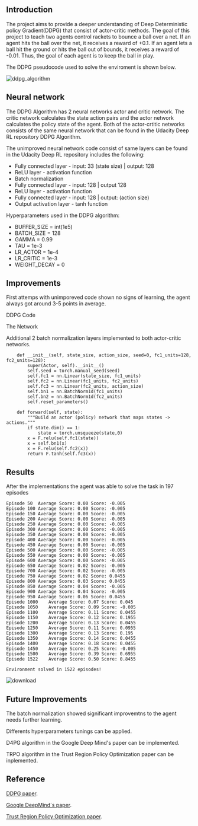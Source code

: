 ## Introduction

The project aims to provide a deeper understanding of Deep Deterministic policy Gradient(DDPG) that consist of actor-critic methods. The goal of this project to teach two agents control rackets to bounce a ball over a net. If an agent hits the ball over the net, it receives a reward of +0.1. If an agent lets a ball hit the ground or hits the ball out of bounds, it receives a reward of -0.01. Thus, the goal of each agent is to keep the ball in play.

The DDPG pseudocode used to solve the enviroment is shown below.

![ddpg_algorithm](https://user-images.githubusercontent.com/43606874/52708863-43c68c80-2f9c-11e9-9001-20c619bd057d.png)

## Neural network

The DDPG Algorithm has 2 neural networks actor and critic network. The critic network calculates the state action pairs and the actor network calculates the policy state of the agent. Both of the actor-crtitic networks consists of the same neural network that can be found in the Udacity Deep RL repository DDPG Algorithm.

The unimproved neural network code consist of same layers can be found in the Udacity Deep RL repository 
includes the following:

- Fully connected layer - input: 33 (state size) | output: 128
- ReLU layer - activation function
- Batch normalization
- Fully connected layer - input: 128 |  output 128
- ReLU layer - activation function
- Fully connected layer - input: 128 | output: (action size)
- Output activation layer - tanh function

Hyperparameters used in the DDPG algorithm:

- BUFFER_SIZE = int(1e5)
- BATCH_SIZE = 128 
- GAMMA = 0.99
- TAU = 1e-3
- LR_ACTOR = 1e-4 
- LR_CRITIC = 1e-3 
- WEIGHT_DECAY = 0


## Improvements

First attemps with unimporeved code shown no signs of learning, the agent always got around 3-5 points in average.

DDPG Code



The Network 

Additional 2 batch normalization layers implemented to both actor-critic networks.
```
    def __init__(self, state_size, action_size, seed=0, fc1_units=128, fc2_units=128):
        super(Actor, self).__init__()
        self.seed = torch.manual_seed(seed)
        self.fc1 = nn.Linear(state_size, fc1_units)
        self.fc2 = nn.Linear(fc1_units, fc2_units)
        self.fc3 = nn.Linear(fc2_units, action_size)
        self.bn1 = nn.BatchNorm1d(fc1_units)
        self.bn2 = nn.BatchNorm1d(fc2_units)
        self.reset_parameters()
```

```
    def forward(self, state):
        """Build an actor (policy) network that maps states -> actions."""
        if state.dim() == 1:
            state = torch.unsqueeze(state,0)
        x = F.relu(self.fc1(state))
        x = self.bn1(x)
        x = F.relu(self.fc2(x))
        return F.tanh(self.fc3(x))
```

## Results

After the implementations the agent was able to solve the task in 197 episodes
```
Episode 50	Average Score: 0.00	Score: -0.005
Episode 100	Average Score: 0.00	Score: -0.005
Episode 150	Average Score: 0.00	Score: -0.005
Episode 200	Average Score: 0.00	Score: -0.005
Episode 250	Average Score: 0.00	Score: -0.005
Episode 300	Average Score: 0.00	Score: -0.005
Episode 350	Average Score: 0.00	Score: -0.005
Episode 400	Average Score: 0.00	Score: -0.005
Episode 450	Average Score: 0.00	Score: -0.005
Episode 500	Average Score: 0.00	Score: -0.005
Episode 550	Average Score: 0.00	Score: -0.005
Episode 600	Average Score: 0.00	Score: -0.005
Episode 650	Average Score: 0.02	Score: -0.005
Episode 700	Average Score: 0.02	Score: -0.005
Episode 750	Average Score: 0.02	Score: 0.0455
Episode 800	Average Score: 0.03	Score: 0.0455
Episode 850	Average Score: 0.04	Score: -0.005
Episode 900	Average Score: 0.04	Score: -0.005
Episode 950	Average Score: 0.06	Score: 0.0455
Episode 1000	Average Score: 0.07	Score: 0.045
Episode 1050	Average Score: 0.09	Score: -0.005
Episode 1100	Average Score: 0.11	Score: 0.0455
Episode 1150	Average Score: 0.12	Score: 0.1955
Episode 1200	Average Score: 0.13	Score: 0.0455
Episode 1250	Average Score: 0.11	Score: 0.0955
Episode 1300	Average Score: 0.13	Score: 0.195
Episode 1350	Average Score: 0.14	Score: 0.0455
Episode 1400	Average Score: 0.18	Score: 0.0455
Episode 1450	Average Score: 0.25	Score: -0.005
Episode 1500	Average Score: 0.39	Score: 0.6955
Episode 1522	Average Score: 0.50	Score: 0.8455

Environment solved in 1522 episodes!
```

![download](https://user-images.githubusercontent.com/43606874/53333153-2089ce80-3906-11e9-8bd1-19fc2b64b1ed.png)

## Future Improvements

The batch normalization showed significant improvemtns to the agent needs further learning.

Differents hyperparameters tunings can be applied.

D4PG algorithm in the Google Deep Mind's paper can be implemented.

TRPO algorithm in the Trust Region Policy Optimization paper can be inplemented.

## Reference
[DDPG paper](https://arxiv.org/pdf/1509.02971.pdf).

[Google DeepMind´s paper](https://openreview.net/pdf?id=SyZipzbCb).

[Trust Region Policy Optimization paper](https://arxiv.org/pdf/1502.05477.pdf).

